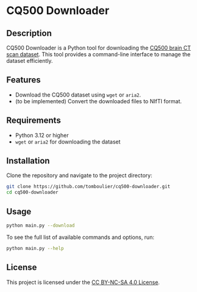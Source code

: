 # CQ500 Downloader

## Description

CQ500 Downloader is a Python tool for downloading the 
[CQ500 brain CT scan dataset](https://academictorrents.com/details/47e9d8aab761e75fd0a81982fa62bddf3a173831).
This tool provides a command-line interface to manage the dataset efficiently.

## Features

- Download the CQ500 dataset using `wget` or `aria2`.
- (to be implemented) Convert the downloaded files to NIfTI format.

## Requirements

- Python 3.12 or higher
- `wget` or `aria2` for downloading the dataset

## Installation

Clone the repository and navigate to the project directory:

```sh
git clone https://github.com/tomboulier/cq500-downloader.git
cd cq500-downloader
```

## Usage

```sh
python main.py --download
```

To see the full list of available commands and options, run:

```sh
python main.py --help
```

## License

This project is licensed under the [CC BY-NC-SA 4.0 License](https://creativecommons.org/licenses/by-nc-sa/4.0/deed.en).
